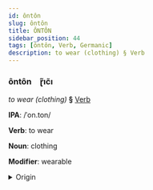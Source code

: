 ```yaml
---
id: ôntôn
slug: ôntôn
title: ÔNTÔN
sidebar_position: 44
tags: [ôntôn, Verb, Germanic]
description: to wear (clothing) § Verb
---
```


### ôntôn&emsp;<span kind="abugida">ɽ̃ıc̃ı</span>

*to wear (clothing)* **§** [Verb](../../tags/Verb)

**IPA**: /ˈon.ton/

**Verb**: to wear

**Noun**: clothing

**Modifier**: wearable

<details>
    <summary>Origin</summary>
    Yiddish אָנטאָן onton /ˈɔnˌtɔn/<br/>
    <em>Germanic Language Family</em>
</details>